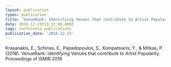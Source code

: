 ```yaml
---
layout: publication
types: publication
title: 'VenueRank: Identifying Venues that contribute to Artist Popularity'
date: 2018-12-23T13:32:00.000Z
tags: conference_publications
publication_date: '2018-12-23'
---
```

Krasanakis, E., Schinas, E., Papadopoulos, S., Kompatsiaris, Y., & Mitkas, P. (2018). VenueRank: Identifying Venues that contribute to Artist Popularity. Proceedings of ISMIR 2018
